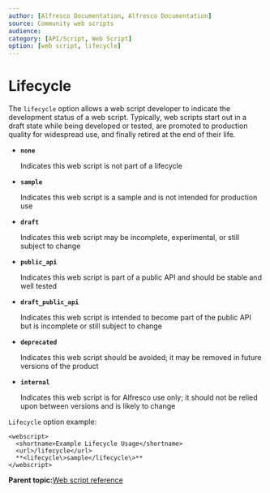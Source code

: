 ```yaml
---
author: [Alfresco Documentation, Alfresco Documentation]
source: Community web scripts
audience: 
category: [API/Script, Web Script]
option: [web script, lifecycle]
---
```


# Lifecycle

The `lifecycle` option allows a web script developer to indicate the development status of a web script. Typically, web scripts start out in a draft state while being developed or tested, are promoted to production quality for widespread use, and finally retired at the end of their life.

-   **`none`**

    Indicates this web script is not part of a lifecycle


-   **`sample`**

    Indicates this web script is a sample and is not intended for production use


-   **`draft`**

    Indicates this web script may be incomplete, experimental, or still subject to change


-   **`public_api`**

    Indicates this web script is part of a public API and should be stable and well tested


-   **`draft_public_api`**

    Indicates this web script is intended to become part of the public API but is incomplete or still subject to change


-   **`deprecated`**

    Indicates this web script should be avoided; it may be removed in future versions of the product


-   **`internal`**

    Indicates this web script is for Alfresco use only; it should not be relied upon between versions and is likely to change


`Lifecycle` option example:

```
<webscript>
  <shortname>Example Lifecycle Usage</shortname>
  <url>/lifecycle</url>
  **<lifecycle\>sample</lifecycle\>**
</webscript>
```

**Parent topic:**[Web script reference](../concepts/dev-ws-reference.md)

